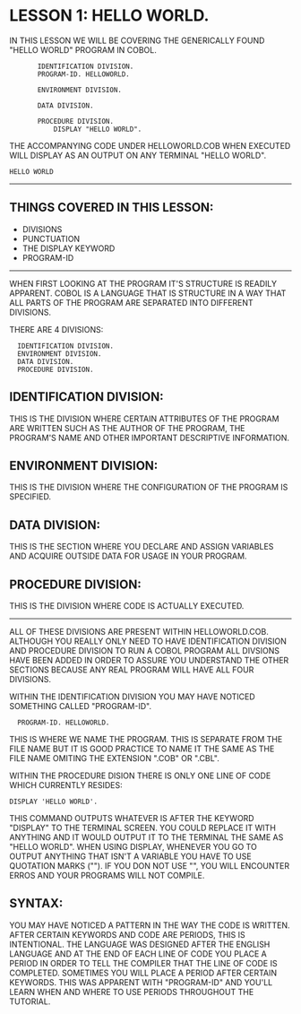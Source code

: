 # LESSON 1: HELLO WORLD.
IN THIS LESSON WE WILL BE COVERING THE GENERICALLY FOUND "HELLO WORLD" PROGRAM IN COBOL.

```
       IDENTIFICATION DIVISION.
       PROGRAM-ID. HELLOWORLD.

       ENVIRONMENT DIVISION.

       DATA DIVISION.

       PROCEDURE DIVISION.
           DISPLAY "HELLO WORLD".
```

THE ACCOMPANYING CODE UNDER HELLOWORLD.COB WHEN EXECUTED WILL DISPLAY AS AN OUTPUT ON ANY TERMINAL "HELLO WORLD".

```
HELLO WORLD
```

-------------------------------------------------------------------

THINGS COVERED IN THIS LESSON:
---
* DIVISIONS
* PUNCTUATION
* THE DISPLAY KEYWORD
* PROGRAM-ID

-------------------------------------------------------------------

WHEN FIRST LOOKING AT THE PROGRAM IT'S STRUCTURE IS READILY APPARENT. 
COBOL IS A LANGUAGE THAT IS STRUCTURE IN A WAY THAT ALL PARTS OF THE PROGRAM ARE SEPARATED INTO DIFFERENT DIVISIONS.

THERE ARE 4 DIVISIONS:

```
  IDENTIFICATION DIVISION.
  ENVIRONMENT DIVISION.
  DATA DIVISION.
  PROCEDURE DIVISION.
```

IDENTIFICATION DIVISION:
---
  THIS IS THE DIVISION WHERE CERTAIN ATTRIBUTES OF THE PROGRAM ARE WRITTEN SUCH AS THE AUTHOR OF THE PROGRAM, THE 
  PROGRAM'S NAME AND OTHER IMPORTANT DESCRIPTIVE INFORMATION.

ENVIRONMENT DIVISION:
---
  THIS IS THE DIVISION WHERE THE CONFIGURATION OF THE PROGRAM IS SPECIFIED.

DATA DIVISION:
---
  THIS IS THE SECTION WHERE YOU DECLARE AND ASSIGN VARIABLES AND ACQUIRE OUTSIDE DATA FOR USAGE IN YOUR PROGRAM.

PROCEDURE DIVISION:
---
  THIS IS THE DIVISION WHERE CODE IS ACTUALLY EXECUTED.

-----------------------------------

ALL OF THESE DIVISIONS ARE PRESENT WITHIN HELLOWORLD.COB. ALTHOUGH YOU REALLY ONLY NEED TO HAVE IDENTIFICATION DIVISION AND PROCEDURE DIVISION TO RUN A COBOL PROGRAM ALL DIVSIONS HAVE BEEN ADDED IN ORDER TO ASSURE YOU UNDERSTAND THE OTHER SECTIONS BECAUSE ANY REAL PROGRAM WILL HAVE ALL FOUR DIVISIONS.

WITHIN THE IDENTIFICATION DIVISION YOU MAY HAVE NOTICED SOMETHING CALLED "PROGRAM-ID".

```
  PROGRAM-ID. HELLOWORLD.
```

THIS IS WHERE WE NAME THE PROGRAM. THIS IS SEPARATE FROM THE FILE NAME BUT IT IS GOOD PRACTICE TO NAME IT THE SAME AS THE FILE NAME OMITING THE EXTENSION ".COB" OR ".CBL".

WITHIN THE PROCEDURE DISION THERE IS ONLY ONE LINE OF CODE WHICH CURRENTLY RESIDES: 

```
DISPLAY 'HELLO WORLD'.
``` 
THIS COMMAND OUTPUTS WHATEVER IS AFTER THE KEYWORD "DISPLAY" TO THE TERMINAL SCREEN. YOU COULD REPLACE IT WITH ANYTHING AND IT WOULD OUTPUT IT TO THE TERMINAL THE SAME AS "HELLO WORLD". WHEN USING DISPLAY, WHENEVER YOU GO TO OUTPUT ANYTHING THAT ISN'T A VARIABLE YOU HAVE TO USE QUOTATION MARKS (""). IF YOU DON NOT USE "", YOU WILL ENCOUNTER ERROS AND YOUR PROGRAMS WILL NOT COMPILE.

SYNTAX:
---

YOU MAY HAVE NOTICED A PATTERN IN THE WAY THE CODE IS WRITTEN. AFTER CERTAIN KEYWORDS AND CODE ARE PERIODS, THIS IS
INTENTIONAL. THE LANGUAGE WAS DESIGNED AFTER THE ENGLISH LANGUAGE AND AT THE END OF EACH LINE OF CODE YOU PLACE A PERIOD IN ORDER TO TELL THE COMPILER THAT THE LINE OF CODE IS COMPLETED. SOMETIMES YOU WILL PLACE A PERIOD AFTER CERTAIN KEYWORDS. THIS WAS APPARENT WITH "PROGRAM-ID" AND YOU'LL LEARN WHEN AND WHERE TO USE PERIODS THROUGHOUT THE TUTORIAL.
